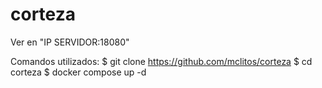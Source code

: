 # corteza
Ver en "IP SERVIDOR:18080" 


Comandos utilizados:
$ git clone https://github.com/mclitos/corteza
$ cd corteza
$ docker compose up -d

